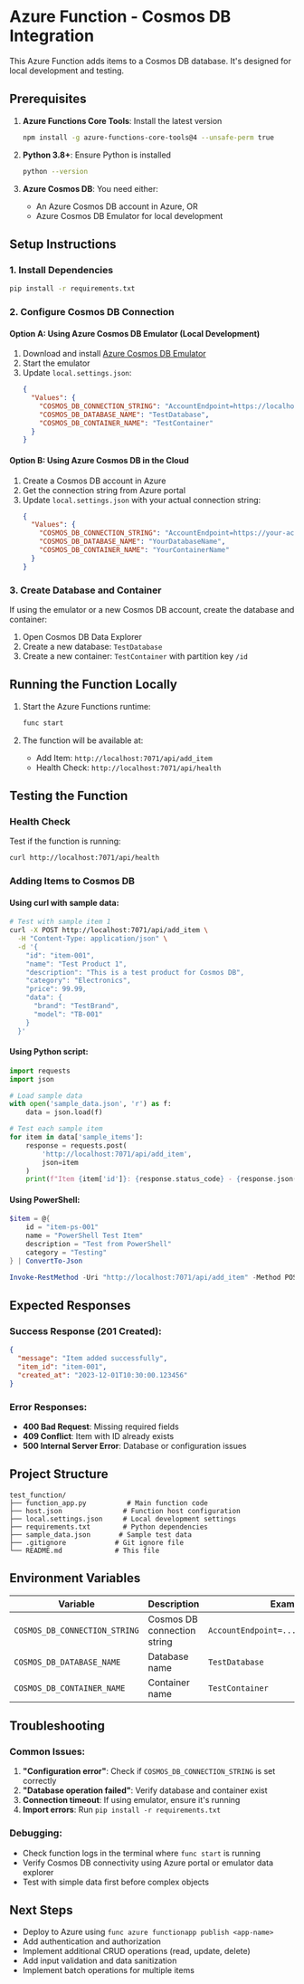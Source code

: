 # Azure Function - Cosmos DB Integration

This Azure Function adds items to a Cosmos DB database. It's designed for local development and testing.

## Prerequisites

1. **Azure Functions Core Tools**: Install the latest version
   ```bash
   npm install -g azure-functions-core-tools@4 --unsafe-perm true
   ```

2. **Python 3.8+**: Ensure Python is installed
   ```bash
   python --version
   ```

3. **Azure Cosmos DB**: You need either:
   - An Azure Cosmos DB account in Azure, OR
   - Azure Cosmos DB Emulator for local development

## Setup Instructions

### 1. Install Dependencies
```bash
pip install -r requirements.txt
```

### 2. Configure Cosmos DB Connection

#### Option A: Using Azure Cosmos DB Emulator (Local Development)
1. Download and install [Azure Cosmos DB Emulator](https://docs.microsoft.com/en-us/azure/cosmos-db/local-emulator)
2. Start the emulator
3. Update `local.settings.json`:
   ```json
   {
     "Values": {
       "COSMOS_DB_CONNECTION_STRING": "AccountEndpoint=https://localhost:8081/;AccountKey=C2y6yDjf5/R+ob0N8A7Cgv30VRDJIWEHLM+4QDU5DE2nQ9nDuVTqobD4b8mGGyPMbIZnqyMsEcaGQy67XIw/Jw==;",
       "COSMOS_DB_DATABASE_NAME": "TestDatabase",
       "COSMOS_DB_CONTAINER_NAME": "TestContainer"
     }
   }
   ```

#### Option B: Using Azure Cosmos DB in the Cloud
1. Create a Cosmos DB account in Azure
2. Get the connection string from Azure portal
3. Update `local.settings.json` with your actual connection string:
   ```json
   {
     "Values": {
       "COSMOS_DB_CONNECTION_STRING": "AccountEndpoint=https://your-account.documents.azure.com:443/;AccountKey=your-key;",
       "COSMOS_DB_DATABASE_NAME": "YourDatabaseName",
       "COSMOS_DB_CONTAINER_NAME": "YourContainerName"
     }
   }
   ```

### 3. Create Database and Container

If using the emulator or a new Cosmos DB account, create the database and container:

1. Open Cosmos DB Data Explorer
2. Create a new database: `TestDatabase`
3. Create a new container: `TestContainer` with partition key `/id`

## Running the Function Locally

1. Start the Azure Functions runtime:
   ```bash
   func start
   ```

2. The function will be available at:
   - Add Item: `http://localhost:7071/api/add_item`
   - Health Check: `http://localhost:7071/api/health`

## Testing the Function

### Health Check
Test if the function is running:
```bash
curl http://localhost:7071/api/health
```

### Adding Items to Cosmos DB

#### Using curl with sample data:
```bash
# Test with sample item 1
curl -X POST http://localhost:7071/api/add_item \
  -H "Content-Type: application/json" \
  -d '{
    "id": "item-001",
    "name": "Test Product 1",
    "description": "This is a test product for Cosmos DB",
    "category": "Electronics",
    "price": 99.99,
    "data": {
      "brand": "TestBrand",
      "model": "TB-001"
    }
  }'
```

#### Using Python script:
```python
import requests
import json

# Load sample data
with open('sample_data.json', 'r') as f:
    data = json.load(f)

# Test each sample item
for item in data['sample_items']:
    response = requests.post(
        'http://localhost:7071/api/add_item',
        json=item
    )
    print(f"Item {item['id']}: {response.status_code} - {response.json()}")
```

#### Using PowerShell:
```powershell
$item = @{
    id = "item-ps-001"
    name = "PowerShell Test Item"
    description = "Test from PowerShell"
    category = "Testing"
} | ConvertTo-Json

Invoke-RestMethod -Uri "http://localhost:7071/api/add_item" -Method POST -Body $item -ContentType "application/json"
```

## Expected Responses

### Success Response (201 Created):
```json
{
  "message": "Item added successfully",
  "item_id": "item-001",
  "created_at": "2023-12-01T10:30:00.123456"
}
```

### Error Responses:
- **400 Bad Request**: Missing required fields
- **409 Conflict**: Item with ID already exists
- **500 Internal Server Error**: Database or configuration issues

## Project Structure
```
test_function/
├── function_app.py          # Main function code
├── host.json               # Function host configuration
├── local.settings.json     # Local development settings
├── requirements.txt        # Python dependencies
├── sample_data.json       # Sample test data
├── .gitignore            # Git ignore file
└── README.md             # This file
```

## Environment Variables

| Variable | Description | Example |
|----------|-------------|---------|
| `COSMOS_DB_CONNECTION_STRING` | Cosmos DB connection string | `AccountEndpoint=...;AccountKey=...;` |
| `COSMOS_DB_DATABASE_NAME` | Database name | `TestDatabase` |
| `COSMOS_DB_CONTAINER_NAME` | Container name | `TestContainer` |

## Troubleshooting

### Common Issues:

1. **"Configuration error"**: Check if `COSMOS_DB_CONNECTION_STRING` is set correctly
2. **"Database operation failed"**: Verify database and container exist
3. **Connection timeout**: If using emulator, ensure it's running
4. **Import errors**: Run `pip install -r requirements.txt`

### Debugging:
- Check function logs in the terminal where `func start` is running
- Verify Cosmos DB connectivity using Azure portal or emulator data explorer
- Test with simple data first before complex objects

## Next Steps

- Deploy to Azure using `func azure functionapp publish <app-name>`
- Add authentication and authorization
- Implement additional CRUD operations (read, update, delete)
- Add input validation and data sanitization
- Implement batch operations for multiple items